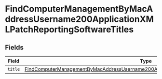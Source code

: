 # FindComputerManagementByMacAddressUsername200ApplicationXMLPatchReportingSoftwareTitles


## Fields

| Field                                                                                                                                                                                                                   | Type                                                                                                                                                                                                                    | Required                                                                                                                                                                                                                | Description                                                                                                                                                                                                             |
| ----------------------------------------------------------------------------------------------------------------------------------------------------------------------------------------------------------------------- | ----------------------------------------------------------------------------------------------------------------------------------------------------------------------------------------------------------------------- | ----------------------------------------------------------------------------------------------------------------------------------------------------------------------------------------------------------------------- | ----------------------------------------------------------------------------------------------------------------------------------------------------------------------------------------------------------------------- |
| `title`                                                                                                                                                                                                                 | [FindComputerManagementByMacAddressUsername200ApplicationXMLPatchReportingSoftwareTitlesTitle](../../models/operations/findcomputermanagementbymacaddressusername200applicationxmlpatchreportingsoftwaretitlestitle.md) | :heavy_minus_sign:                                                                                                                                                                                                      | N/A                                                                                                                                                                                                                     |